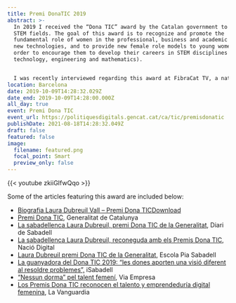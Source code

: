 ```yaml
---
title: Premi DonaTIC 2019
abstract: >-
  In 2019 I received the “Dona TIC” award by the Catalan government to women in
  STEM fields. The goal of this award is to recognize and promote the
  fundamental role of women in the professional, business and academic world of
  new technologies, and to provide new female role models to young women in
  order to encourage them to develop their careers in STEM disciplines (science,
  technology, engineering and mathematics).


  I was recently interviewed regarding this award at FibraCat TV, a national Catalan TV channel promoting the role of women in technology: 
location: Barcelona
date: 2019-10-09T14:28:32.029Z
date_end: 2019-10-09T14:28:00.000Z
all_day: true
event: Premi Dona TIC
event_url: https://politiquesdigitals.gencat.cat/ca/tic/premisdonatic
publishDate: 2021-08-18T14:28:32.049Z
draft: false
featured: false
image:
  filename: featured.png
  focal_point: Smart
  preview_only: false
---
```

{{< youtube zkiiGIfwQqo >}}

Some of the articles featuring this award are included below:

* [Biografia Laura Dubreuil Vall – Premi Dona TIC](https://lauradubreuilvall.files.wordpress.com/2021/05/laura-dubreuil-vall-biografia-2021.pdf)[Download](https://lauradubreuilvall.files.wordpress.com/2021/05/laura-dubreuil-vall-biografia-2021.pdf)
* [Premi Dona TIC,](http://politiquesdigitals.gencat.cat/ca/tic/premisdonatic/guardonades-edicions-anteriors/guardonades-edicio-2019/) Generalitat de Catalunya
* [La sabadellenca Laura Dubreuil, premi Dona TIC de la Generalitat](https://www.diaridesabadell.com/2019/10/09/laura-dubreuil-escola-pia-premi-dona-tic-generalitat/), Diari de Sabadell
* [​La sabadellenca Laura Dubreuil, reconeguda amb els Premis Dona TIC](https://www.naciodigital.cat/sabadell/noticia/26922/sabadellenca/laura/dubreuil/reconeguda/amb/premis/dona/tic), Nació Digital
* [Laura Dubreuil premi Dona TIC de la Generalitat](http://sabadell.escolapia.cat/2019/10/laura-dubreuil-premi-dona-tic-de-la.html), Escola Pia Sabadell
* [La guanyadora del Dona TIC 2019: “les dones aporten una visió diferent al resoldre problemes”,](https://www.isabadell.cat/sabadell/societat/tecnologia-societat/la-guanyadora-del-dona-tic-2019-les-dones-aporten-una-visio-diferent-en-la-resolucio-de-problemes/) iSabadell
* [“Nessun dorma” pel talent femení](https://www.viaempresa.cat/empresa/premis-dona-tic-2019_2074815_102.html), Via Empresa
* [Los Premis Dona TIC reconocen el talento y emprendeduría digital femenina](https://www.lavanguardia.com/vida/20191008/47875561376/catalunya-los-premis-dona-tic-reconocen-el-talento-y-emprendeduria-digital-femenina.html), La Vanguardia